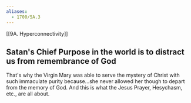 ```yaml
---
aliases:
  - 1700/5A.3
---
```


[[9A. Hyperconnectivity]]
## Satan's Chief Purpose in the world is to distract us from remembrance of God
That's why the Virgin Mary was able to serve the mystery of Christ with such immaculate purity because...she never allowed her though to depart from the memory of God. 
And this is what the Jesus Prayer, Hesychasm, etc., are all about. 